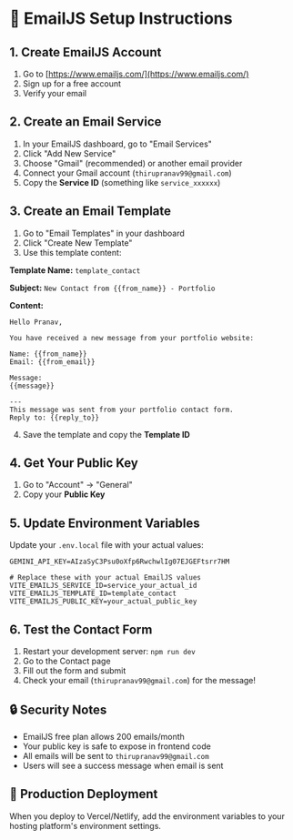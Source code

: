 # 📧 EmailJS Setup Instructions

## 1. Create EmailJS Account
1. Go to [https://www.emailjs.com/](https://www.emailjs.com/)
2. Sign up for a free account
3. Verify your email

## 2. Create an Email Service
1. In your EmailJS dashboard, go to "Email Services"
2. Click "Add New Service"
3. Choose "Gmail" (recommended) or another email provider
4. Connect your Gmail account (`thirupranav99@gmail.com`)
5. Copy the **Service ID** (something like `service_xxxxxx`)

## 3. Create an Email Template
1. Go to "Email Templates" in your dashboard
2. Click "Create New Template"
3. Use this template content:

**Template Name:** `template_contact`

**Subject:** `New Contact from {{from_name}} - Portfolio`

**Content:**
```
Hello Pranav,

You have received a new message from your portfolio website:

Name: {{from_name}}
Email: {{from_email}}

Message:
{{message}}

---
This message was sent from your portfolio contact form.
Reply to: {{reply_to}}
```

4. Save the template and copy the **Template ID**

## 4. Get Your Public Key
1. Go to "Account" → "General"
2. Copy your **Public Key**

## 5. Update Environment Variables
Update your `.env.local` file with your actual values:

```env
GEMINI_API_KEY=AIzaSyC3Psu0oXfp6RwchwlIg07EJGEFtsrr7HM

# Replace these with your actual EmailJS values
VITE_EMAILJS_SERVICE_ID=service_your_actual_id
VITE_EMAILJS_TEMPLATE_ID=template_contact
VITE_EMAILJS_PUBLIC_KEY=your_actual_public_key
```

## 6. Test the Contact Form
1. Restart your development server: `npm run dev`
2. Go to the Contact page
3. Fill out the form and submit
4. Check your email (`thirupranav99@gmail.com`) for the message!

## 🔒 Security Notes
- EmailJS free plan allows 200 emails/month
- Your public key is safe to expose in frontend code
- All emails will be sent to `thirupranav99@gmail.com`
- Users will see a success message when email is sent

## 🚀 Production Deployment
When you deploy to Vercel/Netlify, add the environment variables to your hosting platform's environment settings.
